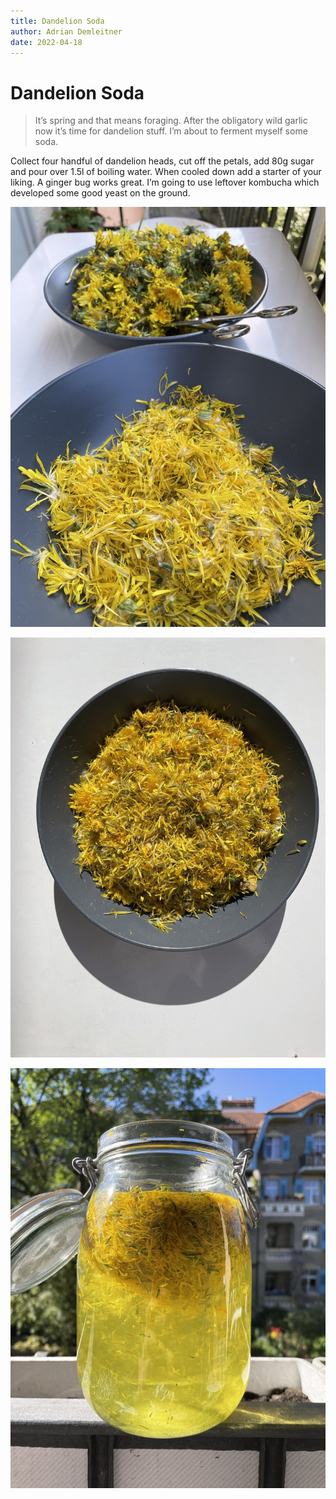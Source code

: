 ```yaml
---
title: Dandelion Soda
author: Adrian Demleitner
date: 2022-04-18
---
```

# Dandelion Soda
> It’s spring and that means foraging. After the obligatory wild garlic now it’s time for dandelion stuff. I’m about to ferment myself some soda. [](https://post.lurk.org/web/statuses/108153695079504177)

Collect four handful of dandelion heads, cut off the petals, add 80g sugar and pour over 1.5l of boiling water. When cooled down add a starter of your liking. A ginger bug works great. I’m going to use leftover kombucha which developed some good yeast on the ground.

![Two plates, one with dandelion flowerheads, the other with the petals cut off.](/files/42b8b0dccedfc4b2.jpeg)

![A plate full with dandelion petals, all yellow and fluffed up.](/files/c1f61c36e8f380a9.jpeg)

![Dandelion petals in a large fermentation glass, submerged in water.](/files/a5afdb9a72f0fd68.jpeg)
